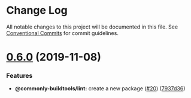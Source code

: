 # Change Log

All notable changes to this project will be documented in this file.
See [Conventional Commits](https://conventionalcommits.org) for commit guidelines.

# [0.6.0](https://github.com/commonlyjs/commonly-buildtools/compare/v0.5.13-next.0...v0.6.0) (2019-11-08)


### Features

* **@commonly-buildtools/lint:** create a new package ([#20](https://github.com/commonlyjs/commonly-buildtools/issues/20)) ([7937d36](https://github.com/commonlyjs/commonly-buildtools/commit/7937d3631e960d7397adc466cdb38a8a60995784))

